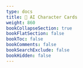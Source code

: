 ```yaml
---
type: docs
title: 📁 AI Character Cards
weight: 860
bookCollapseSection: true
bookFlatSection: false
bookToc: false
bookComments: false
bookSearchExclude: false
bookHidden: false
---
```

